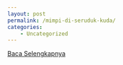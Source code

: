 ```yaml
---
layout: post
permalink: /mimpi-di-seruduk-kuda/
categories:
    - Uncategorized
---
```


[Baca Selengkapnya](/08)